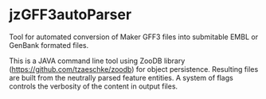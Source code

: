 # jzGFF3autoParser
Tool for automated conversion of Maker GFF3 files into submitable EMBL or GenBank formated files.

This is a JAVA command line tool using ZooDB library (https://github.com/tzaeschke/zoodb) for object persistence. Resulting files are built from the neutrally parsed feature entities. A system of flags controls the verbosity of the content in output files.
